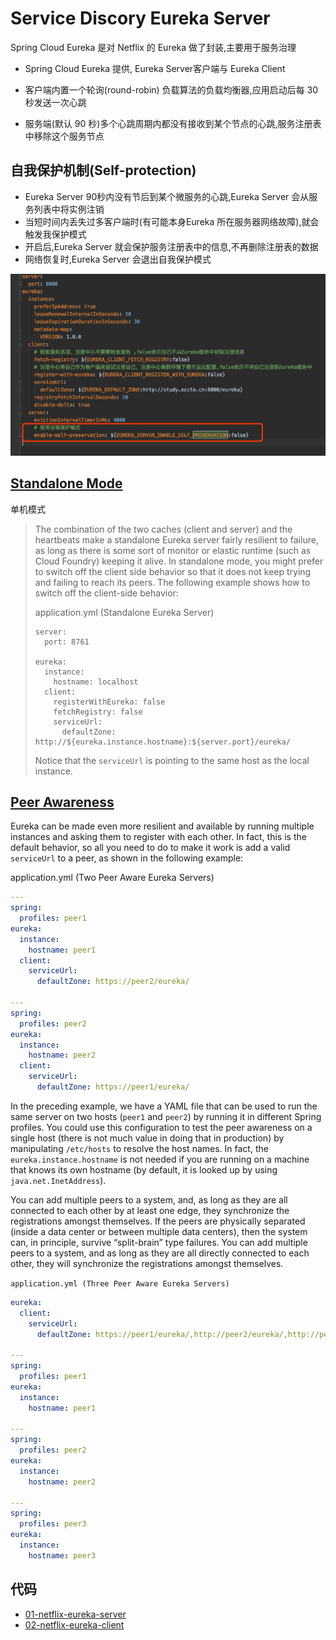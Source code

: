 # Service Discory Eureka Server

Spring Cloud Eureka 是对 Netflix 的 Eureka 做了封装,主要用于服务治理

- Spring Cloud Eureka 提供, Eureka Server客户端与 Eureka Client

- 客户端内置一个轮询(round-robin) 负载算法的负载均衡器,应用启动后每 30 秒发送一次心跳
- 服务端(默认 90 秒)多个心跳周期内都没有接收到某个节点的心跳,服务注册表中移除这个服务节点

## 自我保护机制(Self-protection)

- Eureka Server 90秒内没有节后到某个微服务的心跳,Eureka Server 会从服务列表中将实例注销
- 当短时间内丢失过多客户端时(有可能本身Eureka 所在服务器网络故障),就会触发我保护模式
- 开启后,Eureka Server 就会保护服务注册表中的信息,不再删除注册表的数据
- 网络恢复时,Eureka Server 会退出自我保护模式

![image-20191130230726075](assets/image-20191130230726075.png)

## [Standalone Mode](https://cloud.spring.io/spring-cloud-static/Hoxton.RELEASE/reference/htmlsingle/#spring-cloud-eureka-server-standalone-mode)

单机模式

> The combination of the two caches (client and server) and the heartbeats make a standalone Eureka server fairly resilient to failure, as long as there is some sort of monitor or elastic runtime (such as Cloud Foundry) keeping it alive. In standalone mode, you might prefer to switch off the client side behavior so that it does not keep trying and failing to reach its peers. The following example shows how to switch off the client-side behavior:
>
> application.yml (Standalone Eureka Server)
>
> ```
> server:
>   port: 8761
> 
> eureka:
>   instance:
>     hostname: localhost
>   client:
>     registerWithEureka: false
>     fetchRegistry: false
>     serviceUrl:
>       defaultZone: http://${eureka.instance.hostname}:${server.port}/eureka/
> ```
>
> Notice that the `serviceUrl` is pointing to the same host as the local instance.



## [Peer Awareness](https://cloud.spring.io/spring-cloud-static/Hoxton.RELEASE/reference/htmlsingle/#spring-cloud-eureka-server-peer-awareness)

Eureka can be made even more resilient and available by running multiple instances and asking them to register with each other. In fact, this is the default behavior, so all you need to do to make it work is add a valid `serviceUrl` to a peer, as shown in the following example:

application.yml (Two Peer Aware Eureka Servers)

```yaml
---
spring:
  profiles: peer1
eureka:
  instance:
    hostname: peer1
  client:
    serviceUrl:
      defaultZone: https://peer2/eureka/

---
spring:
  profiles: peer2
eureka:
  instance:
    hostname: peer2
  client:
    serviceUrl:
      defaultZone: https://peer1/eureka/
```

In the preceding example, we have a YAML file that can be used to run the same server on two hosts (`peer1` and `peer2`) by running it in different Spring profiles. You could use this configuration to test the peer awareness on a single host (there is not much value in doing that in production) by manipulating `/etc/hosts` to resolve the host names. In fact, the `eureka.instance.hostname` is not needed if you are running on a machine that knows its own hostname (by default, it is looked up by using `java.net.InetAddress`).

You can add multiple peers to a system, and, as long as they are all connected to each other by at least one edge, they synchronize the registrations amongst themselves. If the peers are physically separated (inside a data center or between multiple data centers), then the system can, in principle, survive “split-brain” type failures. You can add multiple peers to a system, and as long as they are all directly connected to each other, they will synchronize the registrations amongst themselves.

`application.yml (Three Peer Aware Eureka Servers)`

```yaml
eureka:
  client:
    serviceUrl:
      defaultZone: https://peer1/eureka/,http://peer2/eureka/,http://peer3/eureka/

---
spring:
  profiles: peer1
eureka:
  instance:
    hostname: peer1

---
spring:
  profiles: peer2
eureka:
  instance:
    hostname: peer2

---
spring:
  profiles: peer3
eureka:
  instance:
    hostname: peer3
```



## 代码

-  [01-netflix-eureka-server](../00-code/note-spring-cloud/01-netflix-eureka-server) 
-  [02-netflix-eureka-client](../00-code/note-spring-cloud/02-netflix-eureka-client) 